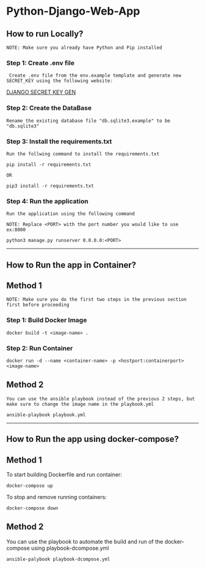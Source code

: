 # Python-Django-Web-App

## How to run Locally?

`NOTE: Make sure you already have Python and Pip installed`

### Step 1: Create .env file

` Create .env file from the env.example template and generate new SECRET_KEY using the following website:`

[DJANGO SECRET KEY GEN](https://djecrety.ir/)

### Step 2: Create the DataBase

`Rename the existing database file "db.sqlite3.example" to be "db.sqlite3"`

### Step 3: Install the requirements.txt

`Run the follwing command to install the requirements.txt`

```
pip install -r requirements.txt

OR

pip3 install -r requirements.txt
```

### Step 4: Run the application

`Run the application using the following command`

`NOTE: Replace <PORT> with the port number you would like to use ex:8000`

```
python3 manage.py runserver 0.0.0.0:<PORT>

```

---

## How to Run the app in Container?

## Method 1

`NOTE: Make sure you do the first two steps in the previous section first before proceeding`

### Step 1: Build Docker Image

```
docker build -t <image-name> .
```

### Step 2: Run Container

```
docker run -d --name <container-name> -p <hostport:containerport> <image-name>
```

## Method 2

`You can use the ansible playbook instead of the previous 2 steps, but make sure to change the image name in the playbook.yml`

```
ansible-playbook playbook.yml
```

---

## How to Run the app using docker-compose?

## Method 1

To start building Dockerfile and run container:

```
docker-compose up
```

To stop and remove running containers:

```
docker-compose down
```

## Method 2

You can use the playbook to automate the build and run of the docker-compose using playbook-dcompose.yml

```
ansible-palybook playbook-dcompose.yml
```
